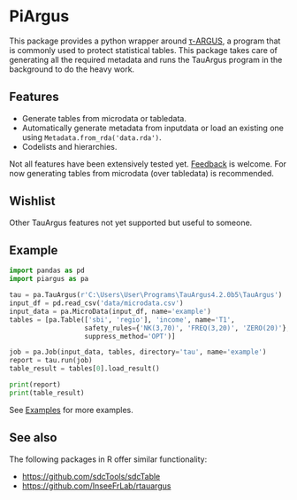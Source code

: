 # PiArgus

This package provides a python wrapper around [τ-ARGUS](https://research.cbs.nl/casc/tau.htm), a program that is commonly used to protect statistical tables.
This package takes care of generating all the required metadata and runs the TauArgus program in the background to do the heavy work.

## Features

- Generate tables from microdata or tabledata.
- Automatically generate metadata from inputdata or load an existing one using `Metadata.from_rda('data.rda')`.
- Codelists and hierarchies.

Not all features have been extensively tested yet. [Feedback](https://github.com/lverweijen/piargus/issues) is welcome.
For now generating tables from microdata (over tabledata) is recommended.

## Wishlist

Other TauArgus features not yet supported but useful to someone.

## Example

```python
import pandas as pd
import piargus as pa

tau = pa.TauArgus(r'C:\Users\User\Programs\TauArgus4.2.0b5\TauArgus')
input_df = pd.read_csv('data/microdata.csv')
input_data = pa.MicroData(input_df, name='example')
tables = [pa.Table(['sbi', 'regio'], 'income', name='T1',
                   safety_rules={'NK(3,70)', 'FREQ(3,20)', 'ZERO(20)'},
                   suppress_method='OPT')]

job = pa.Job(input_data, tables, directory='tau', name='example')
report = tau.run(job)
table_result = tables[0].load_result()

print(report)
print(table_result)
```

See [Examples](examples) for more examples.

## See also

The following packages in R offer similar functionality:

- https://github.com/sdcTools/sdcTable
- https://github.com/InseeFrLab/rtauargus
